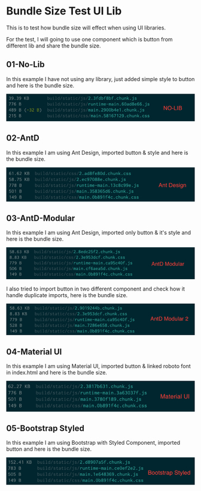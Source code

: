# Bundle Size Test UI Lib

This is to test how bundle size will effect when using UI libraries.

For the test, I will going to use one component which is button from different lib and share the bundle size.

## 01-No-Lib

In this example I have not using any library, just added simple style to button and here is the bundle size.

![No Lib Bundle Size](img/01-no-lib.png)

## 02-AntD

In this example I am using Ant Design, imported button & style and here is the bundle size.

![Ant Design Bundle Size](img/02-antd.png)

## 03-AntD-Modular

In this example I am using Ant Design, imported only button & it's style and here is the bundle size.

![Ant Design Modular Bundle Size](img/03-antd-modular.png)

I also tried to import button in two different component and check how it handle duplicate imports, here is the bundle size.

![Ant Design Modular Bundle Size](img/03-antd-modular-2.png)

## 04-Material UI

In this example I am using Material UI, imported button & linked roboto font in index.html and here is the bundle size.

![Material UI Bundle Size](img/04-material-ui.png)

## 05-Bootstrap Styled

In this example I am using Bootstrap with Styled Component, imported button and here is the bundle size.

![Bootstrap Styled Bundle Size](img/05-bootstrap-styled.png)